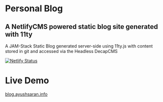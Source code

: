# Personal Blog
## A NetlifyCMS powered static blog site generated with 11ty
A JAM-Stack Static Blog generated server-side using 11ty.js with content stored in git and accessed via the Headless DecapCMS

[![Netlify Status](https://api.netlify.com/api/v1/badges/fae4ebe1-3c37-4dd9-bb55-b529853f8030/deploy-status)](https://app.netlify.com/sites/ayushsaranblog/deploys)


# Live Demo
[blog.ayushsaran.info](https://blog.ayushsaran.info)
